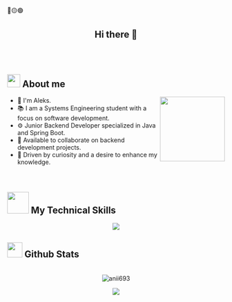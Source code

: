 🔴🟡🟢
<!--
**gdzdev/gdzdev** is a ✨ _special_ ✨ repository because its `README.md` (this file) appears on your GitHub profile.
-->
## <div align="center">Hi there 👋</div><br/><br/>

## <picture><img src = "https://github.com/7oSkaaa/7oSkaaa/blob/main/Images/about_me.gif?raw=true" width = 30px></picture> About me
<img align='right' src='https://github.com/Rishit-dagli/Rishit-dagli/blob/master/images/octocat-anime.gif' width='150"'>

- 🌟 I'm Aleks.
- 📚 I am a Systems Engineering student with a focus on software development.
- ⚙️ Junior Backend Developer specialized in Java and Spring Boot.
- 💬 Available to collaborate on backend development projects.
- 🚀 Driven by curiosity and a desire to enhance my knowledge.

<br>

## <img src="https://media.giphy.com/media/VgCDAzcKvsR6OM0uWg/giphy.gif" width="50"> My Technical Skills

<p align="center">
  <a href="https://skillicons.dev">
    <img src="https://skillicons.dev/icons?i=git,github,ubuntu,java,spring,hibernate,maven,py,fastapi,postman,postgres,mysql,vscode,idea,html,css,&perline=6" />
  </a>
</p>


## <img src="https://media.giphy.com/media/iY8CRBdQXODJSCERIr/giphy.gif" width="35"><b> Github Stats </b>
<br>

<div align="center">
  <img src="https://github-readme-streak-stats.herokuapp.com/?user=gdzdev&theme=dark" alt="anii693" />
</div>

<p align="center">
  <img src="https://capsule-render.vercel.app/api?type=waving&color=gradient&height=65&section=footer"/>
</p>
